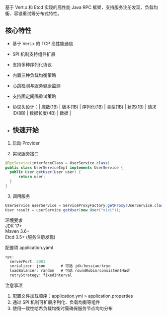 基于 Vert.x 和 Etcd 实现的高性能 Java RPC 框架，支持服务注册发现、负载均衡、容错重试等分布式特性。

## 核心特性
- 基于 Vert.x 的 TCP 高性能通信
- SPI 机制支持组件扩展
- 支持多种序列化协议
- 内置三种负载均衡策略
- 心跳检测与服务健康监测
- 支持固定间隔重试策略
- 协议头设计：| 魔数(1B) | 版本(1B) | 序列化(1B) | 类型(1B) | 状态(1B) | 请求ID(8B) | 数据长度(4B) | 数据 |

- ## 快速开始
1. 启动 Provider

2. 实现服务接口
```java
@RpcService(interfaceClass = UserService.class)
public class UserServiceImpl implements UserService {
  public User getUser(User user) {
      return user;
  }
}
```

3. 调用服务
```java
UserService userService = ServiceProxyFactory.getProxy(UserService.class);
User result = userService.getUser(new User("xixi"));
```

环境要求  
JDK 17+  
Maven 3.6+  
Etcd 3.5+ (服务注册发现)  


配置项 application.yaml
```java
rpc:
  serverPort: 8081
  serializer: json       # 可选 jdk/hessian/kryo
  loadBalancer: random   # 可选 roundRobin/consistentHash
  retryStrategy: fixedInterval
```

注意事项  
1. 配置文件加载顺序：application.yml > application.properties  
2. 通过 SPI 机制可扩展序列化、负载均衡等组件  
3. 使用一致性哈希负载均衡时需确保服务节点均匀分布  
